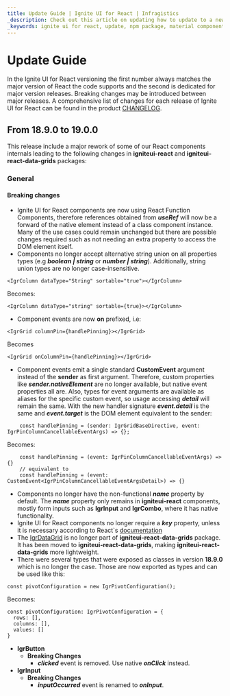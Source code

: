 ```yaml
---
title: Update Guide | Ignite UI for React | Infragistics
_description: Check out this article on updating how to update to a newer version of the Ignite UI for React library.
_keywords: ignite ui for react, update, npm package, material components
---
```


# Update Guide
In the Ignite UI for React versioning the first number always matches the major version of React the code supports and the second is dedicated for major version releases. Breaking changes may be introduced between major releases. A comprehensive list of changes for each release of Ignite UI for React can be found in the product [CHANGELOG](./general-changelog-dv-react.md).


## From 18.9.0 to 19.0.0
This release include a major rework of some of our React components internals leading to the following changes in **igniteui-react** and **igniteui-react-data-grids** packages:

### General
#### Breaking changes

- Ignite UI for React components are now using React Function Components, therefore references obtained from ***useRef*** will now be a forward of the native element instead of a class component instance. Many of the use cases could remain unchanged but there are possible changes required such as not needing an extra property to access the DOM element itself.
- Components no longer accept alternative string union on all properties types (e.g ***boolean | string*** or ***number | string***). Additionally, string union types are no longer case-insensitive.
```tsx
<IgrColumn dataType="String" sortable="true"></IgrColumn>
```
Becomes:
```tsx
<IgrColumn dataType="string" sortable={true}></IgrColumn>
```
- Component events are now **on** prefixed, i.e:
```tsx
<IgrGrid columnPin={handlePinning}></IgrGrid>
```
Becomes
```tsx
<IgrGrid onColumnPin={handlePinning}></IgrGrid>
```
- Component events emit a single standard **CustomEvent** argument instead of the **sender** as first argument. Therefore, custom properties like ***sender.nativeElement*** are no longer available, but native event properties all are. Also, types for event arguments are available as aliases for the specific custom event, so usage accessing ***detail*** will remain the same. With the new handler signature ***event.detail*** is the same and ***event.target*** is the DOM element equivalent to the sender:
```tsx
    const handlePinning = (sender: IgrGridBaseDirective, event: IgrPinColumnCancellableEventArgs) => {};
```
Becomes:
```tsx
    const handlePinning = (event: IgrPinColumnCancellableEventArgs) => {}
    // equivalent to
    const handlePinning = (event: CustomEvent<IgrPinColumnCancellableEventArgsDetail>) => {}
```
- Components no longer have the non-functional ***name*** property by default. The ***name*** property only remains in **igniteui-react** components, mostly form inputs such as **IgrInput** and **IgrCombo**, where it has native functionality.
- Ignite UI for React components no longer require a ***key*** property, unless it is necessary according to React`s [documentation](https://react.dev/learn/rendering-lists#keeping-list-items-in-order-with-key)
- The [IgrDataGrid](./grids/data-grid/overview.md) is no longer part of **igniteui-react-data-grids** package. It has been moved to **igniteui-react-data-grids**, making **igniteui-react-data-grids** more lightweight.
- There were several types that were exposed as classes in version **18.9.0** which is no longer the case. Those are now exported as types and can be used like this:
```tsx
const pivotConfiguration = new IgrPivotConfiguration();
```
Becomes:
```tsx
const pivotConfiguration: IgrPivotConfiguration = {
  rows: [],
  columns: [],
  values: []
}
```
- **IgrButton**
  - **Breaking Changes**
    - ***clicked*** event is removed. Use native ***onClick*** instead.
- **IgrInput**
  - **Breaking Changes**
    - ***inputOccurred*** event is renamed to ***onInput***.